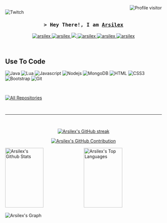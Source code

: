 <img align="right" src="https://komarev.com/ghpvc/?username=Arsilex&label=Views&color=0e75b6&style=flat" alt="Profile visitor" />

![Twitch](https://img.shields.io/twitch/status/arsilex)

<!-- Intro  -->
<h3 align="center">
        <samp>&gt; Hey There!, I am
                <b><a target="_blank" href="https://arsilex.com">Arsilex</a></b>
        </samp>
</h3>


<p align="center">
	<a href="https://arsilex.com" target="blank">
		<img src="https://img.shields.io/badge/Website-DC143C?style=for-the-badge&logo=medium&logoColor=white" alt="arsilex" />
	</a>
	<a href="https://linkedin.com/in/arsilex" target="_blank">
		<img src="https://img.shields.io/badge/LinkedIn-0077B5?style=for-the-badge&logo=linkedin&logoColor=white" alt="arsilex"/>
	</a>
	<a href="https://twitter.com/arsilex" target="_blank">
		<img src="https://img.shields.io/badge/Twitter-1DA1F2?style=for-the-badge&logo=twitter&logoColor=white" />
	</a>
	<a href="https://instagram.com/arsilex_" target="_blank">
		<img src="https://img.shields.io/badge/Instagram-fe4164?style=for-the-badge&logo=instagram&logoColor=white" alt="arsilex" />
	</a>
	<a href="https://facebook.com/Arsilex" target="_blank">
		<img src="https://img.shields.io/badge/Facebook-20BEFF?&style=for-the-badge&logo=facebook&logoColor=white" alt="arsilex"  />
	</a>
	<a href="https://twitch.tv/arsiilex" target="_blank">
		<img src="https://img.shields.io/twitch/status/arsilex" alt="arsilex"  />
	</a>

</p>
<br />

## Use To Code

![Java](https://img.shields.io/badge/Java-C22727?style=for-the-badge&labelColor=black&logo=oracle&logoColor=C22727)
![Lua](https://img.shields.io/badge/Lua-0056FF?style=for-the-badge&labelColor=black&logo=lua&logoColor=0056FF)
![Javascript](https://img.shields.io/badge/Javascript-F0DB4F?style=for-the-badge&labelColor=black&logo=javascript&logoColor=F0DB4F)
![Nodejs](https://img.shields.io/badge/Nodejs-3C873A?style=for-the-badge&labelColor=black&logo=node.js&logoColor=3C873A)
![MongoDB](https://img.shields.io/badge/MongoDB-4EA94B?style=for-the-badge&logo=mongodb&logoColor=white)
![HTML](https://img.shields.io/badge/HTML5-E34F26?style=for-the-badge&logo=html5&logoColor=white)
![CSS3](https://img.shields.io/badge/CSS3-1572B6?style=for-the-badge&logo=css3&logoColor=white)
![Bootstrap](https://img.shields.io/badge/Bootstrap-563D7C?style=for-the-badge&logo=bootstrap&logoColor=white)
![Git](https://img.shields.io/badge/Git-F05032?style=for-the-badge&logo=git&logoColor=white)

<br/>


<p align="left">
  <a href="https://github.com/arsilex?tab=repositories" target="_blank"><img alt="All Repositories" title="All Repositories" src="https://img.shields.io/badge/-All%20Repos-2962FF?style=for-the-badge&logo=koding&logoColor=white"/></a>
</p>

<br/>
<hr/>
<br/>

<p align="center">
  <a href="https://github.com/arsilex">
    <img src="https://github-readme-streak-stats.herokuapp.com/?user=alsiam&theme=radical&border=7F3FBF&background=0D1117" alt="Arsilex's GitHub streak"/>
  </a>
</p>

<p align="center">
  <a href="https://github.com/alsiam">
    <img src="https://github-profile-summary-cards.vercel.app/api/cards/profile-details?username=arsilex&theme=radical" alt="Arsilex's GitHub Contribution"/>
  </a>
</p>

<a> 
    <a href="https://github.com/arsilex"><img alt="Arsilex's Github Stats" src="https://denvercoder1-github-readme-stats.vercel.app/api?username=arsilex&show_icons=true&count_private=true&theme=react&border_color=7F3FBF&bg_color=0D1117&title_color=F85D7F&icon_color=F8D866" height="192px" width="49.5%"/></a>
  <a href="https://github.com/arsilex"><img alt="Arsilex's Top Languages" src="https://denvercoder1-github-readme-stats.vercel.app/api/top-langs/?username=arsilex&langs_count=8&layout=compact&theme=react&border_color=7F3FBF&bg_color=0D1117&title_color=F85D7F&icon_color=F8D866" height="192px" width="49.5%"/></a>
  <br/>
</a>


![Arsilex's Graph](https://github-readme-activity-graph.vercel.app/graph?username=arsilex&custom_title=Arsilex's%20GitHub%20Activity%20Graph&bg_color=0D1117&color=7F3FBF&line=7F3FBF&point=7F3FBF&area_color=FFFFFF&title_color=FFFFFF&area=true)
